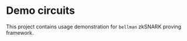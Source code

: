 # Demo circuits

This project contains usage demonstration for `bellman` zkSNARK proving framework.  
